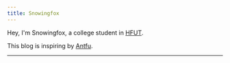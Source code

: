 ```yaml
---
title: Snowingfox
---
```


<ClientOnly>
  <Plum/>
</ClientOnly>

Hey, I'm Snowingfox, a college student in [HFUT](https://en.hfut.edu.cn/).

This blog is inspiring by [Antfu](https://snowingfox.vercel.app).
***
